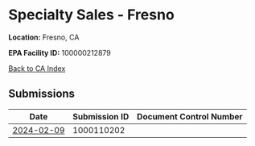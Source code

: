 # Specialty Sales - Fresno

**Location:** Fresno, CA

**EPA Facility ID:** 100000212879

[Back to CA Index](../../index.md)

## Submissions

| Date | Submission ID | Document Control Number |
|------|--------------|-------------------------|
| [2024-02-09](submissions/1000110202.md) | 1000110202 |  |

